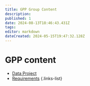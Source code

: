 ```yaml
---
title: GPP Group Content
description: 
published: 1
date: 2024-08-13T18:46:43.431Z
tags: 
editor: markdown
dateCreated: 2024-05-15T19:47:32.128Z
---
```


# GPP content

- [Data Project](/Groups/GPP/data_project)
- [Requirements](/Groups/GPP/requirements)
{.links-list}